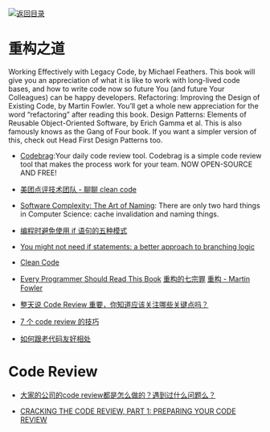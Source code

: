[![返回目录](https://parg.co/UGo)](https://parg.co/b4z)

# 重构之道

Working Effectively with Legacy Code, by Michael Feathers. This book will give you an appreciation of what it is like to work with long-lived code bases, and how to write code now so future You (and future Your Colleagues) can be happy developers. Refactoring: Improving the Design of Existing Code, by Martin Fowler. You’ll get a whole new appreciation for the word “refactoring” after reading this book. Design Patterns: Elements of Reusable Object-Oriented Software, by Erich Gamma et al. This is also famously knows as the Gang of Four book. If you want a simpler version of this, check out Head First Design Patterns too.

* [Codebrag](https://github.com/softwaremill/codebrag):Your daily code review tool. Codebrag is a simple code review tool that makes the process work for your team. NOW OPEN-SOURCE AND FREE!

* [美团点评技术团队 - 聊聊 clean code](http://tech.meituan.com/clean-code.html)

* [Software Complexity: The Art of Naming](https://hackernoon.com/software-complexity-naming-6e02e7e6c8cb): There are only two hard things in Computer Science: cache invalidation and naming things.

- [ 编程时避免使用 if 语句的五种模式](http://www.techug.com/anti-if-the-missing-patterns)

* [You might not need if statements: a better approach to branching logic](https://hackernoon.com/you-might-not-need-if-statements-a-better-approach-to-branching-logic-59b4f877697f#.pnmxdconp)

- [Clean Code](https://drive.wps.cn/view/l/683ed7cad17246909dccd2b941e46a8a)

- [Every Programmer Should Read This Book](https://blog.mindorks.com/every-programmer-should-read-this-book-6755dedec78d#.cz4m4g55l) [重构的七宗罪](http://insights.thoughtworkers.org/refactoring/) [重构 - Martin Fowler](http://download.csdn.net/detail/leveldc/6925667?web=web)

- [整天说 Code Review 重要，你知道应该关注哪些关键点吗？ ](http://mp.weixin.qq.com/s?__biz=MzA5Nzc4OTA1Mw==&mid=2659598372&idx=1&sn=7a3ebbd7eff29c30a2076d5123262701&chksm=8be99536bc9e1c20c48f0c4cd5f6c450170c68a76a24033653841d903068aacae2fd1db4f8f9&mpshare=1&scene=1&srcid=10275nDDDTHFNYTa6O5mS6zZ#rd)

- [7 个 code review 的技巧](https://zhuanlan.zhihu.com/p/24562689)

* [如何跟老代码友好相处](https://zhuanlan.zhihu.com/p/24543157)


# Code Review 

- [大家的公司的code review都是怎么做的？遇到过什么问题么？](https://www.zhihu.com/question/41089988/answer/135943884)

- [CRACKING THE CODE REVIEW, PART 1: PREPARING YOUR CODE REVIEW](https://www.lucidchart.com/techblog/2017/02/08/cracking-the-code-review-part-1-preparing-your-code-review/)
